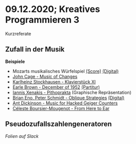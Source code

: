 # 09.12.2020; Kreatives Programmieren 3

Kurzreferate

## Zufall in der Musik
**Beispiele**
* Mozarts musikalisches Würfelspiel [(Score)](https://imslp.org/wiki/Musikalisches_W%C3%BCrfelspiel,_K.516f_(Mozart,_Wolfgang_Amadeus)) [(Digital)](https://vician.net/cs/mozart/)
* [John Cage - Music of Changes](https://www.youtube.com/watch?v=B_8-B2rNw7s)
* [Karlheinz Stockhausen - Klavierstück XI](https://www.youtube.com/watch?v=ueyqTzJPUZg)
* [Earle Brown - December of 1952](https://www.youtube.com/watch?v=ONTntn462dA) [(Partitur)](http://www.bruceduffie.com/browndec52.jpg)
* [Iannis Xenakis - Pithoprakta](https://www.youtube.com/watch?v=nvH2KYYJg-o) (Graphische Repräsentation)
* [Brian Eno, Peter Schmidt - Oblique Strategies](http://www.rtqe.net/ObliqueStrategies/OSintro.html) [(Digital)](http://stoney.sb.org/eno/oblique.html)
* [Ant Dickinson - Music for Hacked Geiger Counters](https://vimeo.com/167884063)
* [Céleste Boursier-Mougenot - From Here to Ear](https://www.youtube.com/watch?v=89Kz8Nxb-Bg)

## Pseudozufallszahlengeneratoren
*Folien auf Slack*